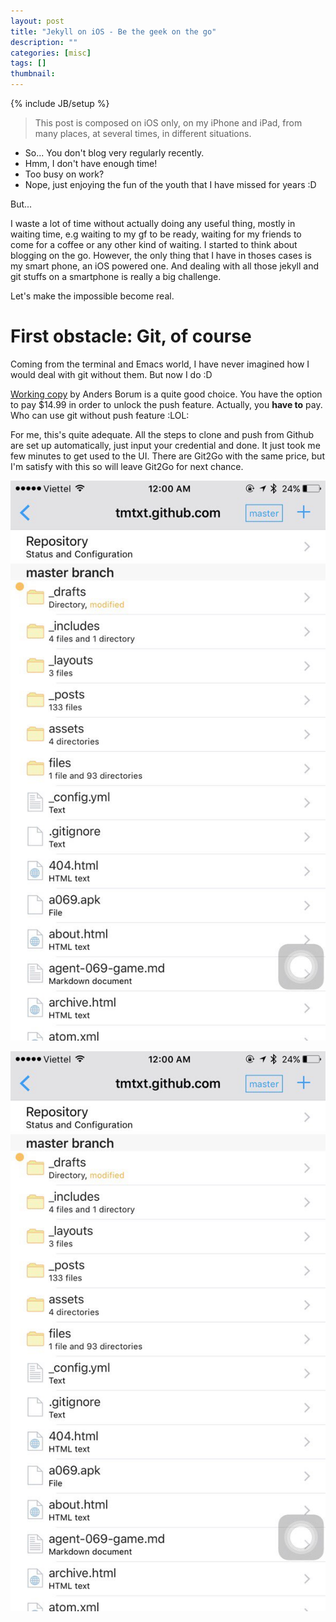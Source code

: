 ```yaml
---
layout: post
title: "Jekyll on iOS - Be the geek on the go"
description: ""
categories: [misc]
tags: []
thumbnail:
---
```

{% include JB/setup %}

[wc1]: /files/2016-05-08-jekyll-ios-be-geek-on-the-go/wc1.jpg
[wc2]: /files/2016-05-08-jekyll-ios-be-geek-on-the-go/wc1.jpg

> This post is composed on iOS only, on my iPhone and iPad, from many places, at several times, in different situations.

- So... You don't blog very regularly recently.
- Hmm, I don't have enough time!
- Too busy on work?
- Nope, just enjoying the fun of the youth that I have missed for years :D

But...

I waste a lot of time without actually doing any useful thing, mostly in waiting time, e.g waiting to my gf to be ready, waiting for my friends to come for a coffee or any other kind of waiting. I started to think about blogging on the go. However, the only thing that I have in thoses cases is my smart phone, an iOS powered one. And dealing with all those jekyll and git stuffs on a smartphone is really a big challenge.

Let's make the impossible become real.

#  First obstacle: Git, of course

Coming from the terminal and Emacs world, I have never imagined how I would deal with git without them. But now I do :D

[Working copy](https://appsto.re/vn/xONC1.i) by Anders Borum is a quite good choice. You have the option to pay $14.99 in order to unlock the push feature. Actually, you **have to** pay. Who can use git without push feature :LOL:

For me, this's quite adequate. All the steps to clone and push from Github are set up automatically, just input your credential and done. It just took me few minutes to get used to the UI. There are Git2Go with the same price, but I'm satisfy with this so will leave Git2Go for next chance.

![working copy][wc1]

![working copy][wc2]